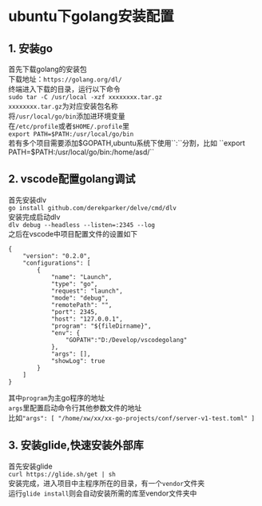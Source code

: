 # ubuntu下golang安装配置  
## 1. 安装go  
首先下载golang的安装包  
下载地址：``https://golang.org/dl/``  
终端进入下载的目录，运行以下命令  
``sudo tar -C /usr/local -xzf xxxxxxxx.tar.gz``  
``xxxxxxxx.tar.gz``为对应安装包名称  
将``/usr/local/go/bin``添加进环境变量  
在``/etc/profile``或者``$HOME/.profile``里  
``export PATH=$PATH:/usr/local/go/bin``  
若有多个项目需要添加$GOPATH,ubuntu系统下使用``:``分割，比如    
``export PATH=$PATH:/usr/local/go/bin:/home/asd/``  


## 2. vscode配置golang调试  
首先安装dlv  
``go install github.com/derekparker/delve/cmd/dlv``  
安装完成启动dlv  
``dlv debug --headless --listen=:2345 --log``  
之后在vscode中项目配置文件的设置如下  
```
{
    "version": "0.2.0",
    "configurations": [
        {
            "name": "Launch",
            "type": "go",
            "request": "launch",
            "mode": "debug",
            "remotePath": "",
            "port": 2345,
            "host": "127.0.0.1",
            "program": "${fileDirname}",
            "env": {
                "GOPATH":"D:/Develop/vscodegolang"
            },
            "args": [],
            "showLog": true
        }
    ]
}
```  
其中``program``为主go程序的地址  
``args``里配置启动命令行其他参数文件的地址  
比如``"args": [
                "/home/xw/xx/xx-go-projects/conf/server-v1-test.toml"
            ]``  
            
## 3. 安装glide,快速安装外部库  
首先安装glide  
``curl https://glide.sh/get | sh``  
安装完成，进入项目中主程序所在的目录，有一个``vendor``文件夹  
运行``glide install``则会自动安装所需的库至vendor文件夹中  
